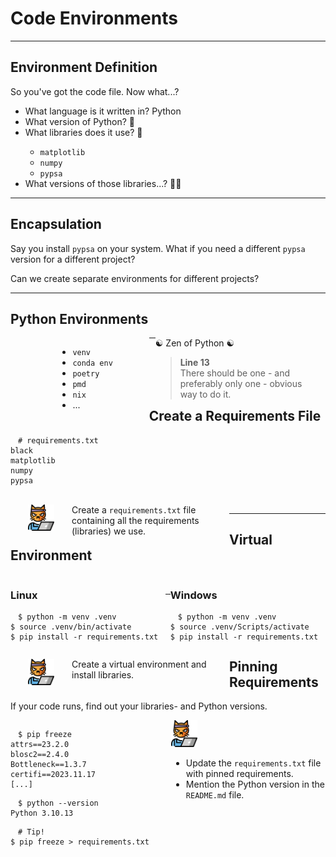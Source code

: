 <!-- .slide: id="environments" data-state="black_overlay 7 yellow_flag logo" data-background="./files/augmented-reality-1853592_1280.jpg" -->
<!-- https://pixabay.com/photos/augmented-reality-bicycle-girl-bike-1853592/ -->
# Code Environments

---

<!-- .slide: data-state="standard" data-state="black_overlay yellow_flag logo" data-background="./files/augmented-reality-1853592_1280.jpg" -->
## Environment Definition

So you've got the code file. Now what...?

<ul>
  <li>What language is it written in? <span class="fragment">Python</span></li>
  <li class="fragment">What version of Python? <span class="fragment">🤔</span></li>
  <li class="fragment">What libraries does it use? <span class="fragment">🧐</span></li>
  <ul class="fragment">
    <li><code>matplotlib</code></li>
    <li><code>numpy</code></li>
    <li><code>pypsa</code></li>
  </ul>
  <li class="fragment">What versions of those libraries...? <span class="fragment">🤔🤔</span></li>
</ul>

---

<!-- .slide: data-state="standard" data-state="black_overlay yellow_flag logo" data-background="./files/augmented-reality-1853592_1280.jpg" -->
## Encapsulation

Say you install `pypsa` on your system. What if you need a different `pypsa` version for a different project?

Can we create separate environments for different projects?


---

<!-- .slide: data-state="standard" data-state="black_overlay yellow_flag logo" data-background="./files/augmented-reality-1853592_1280.jpg" -->
## Python Environments

<div style="width: 29%; float: left; margin-left: 15%;">

- `venv`
- `conda env`
- `poetry`
- `pmd`
- `nix`
- ...

</div>

<div style="width: 49%; float: right; margin-right: 5%;" class="fragment">
☯ Zen of Python ☯
<blockquote><b>Line 13</b> <br> There should be one - and preferably only one - obvious way to do it. </blockquote>
</div>

---

<!-- .slide: data-state="standard" data-state="black_overlay yellow_flag logo" data-background="./files/augmented-reality-1853592_1280.jpg" -->
## Create a Requirements File

<pre style="width: max-content;"><code style="padding: .5em 1em;" class="language-bash"># requirements.txt
black
matplotlib
numpy
pypsa
</code></pre>

<br>

<div class="fragment">
    <img style="width: 3em; margin: 0; padding: 0 2em; float: left;" src="./files/hacker-cat.png">
    <div style="float: left; width: 50%;">
        Create a <code>requirements.txt</code> file containing all the requirements (libraries) we use.
    </div>
</div>

---

<!-- .slide: data-state="standard" data-state="black_overlay yellow_flag logo" data-background="./files/augmented-reality-1853592_1280.jpg" -->
## Virtual Environment

<div style="width: max-content; float: left; padding-bottom: 1em;">
<h3>Linux</h3>
<pre style="width: max-content;"><code style="padding: .5em 1em;" class="language-bash" data-line-numbers>$ python -m venv .venv
$ source .venv/bin/activate
$ pip install -r requirements.txt
</code></pre>
</div>

<div style="width: max-content; float: right; padding-bottom: 1em;">
<h3>Windows</h3>
<pre style="width: max-content;"><code style="padding: .5em 1em;" class="language-bash" data-line-numbers>$ python -m venv .venv
$ source .venv/Scripts/activate
$ pip install -r requirements.txt
</code></pre>
</div>

<br>

<div class="fragment">
    <img style="width: 3em; margin: 0; padding: 0 2em; float: left;" src="./files/hacker-cat.png">
    <div style="float: left; width: 50%;">
        Create a virtual environment and install libraries.
    </div>
</div>


---

<!-- .slide: data-state="standard" data-state="black_overlay yellow_flag logo" data-background="./files/augmented-reality-1853592_1280.jpg" -->
## Pinning Requirements

If your code runs, find out your libraries- and Python versions.

<div style="float: left; width: 49%;">
<pre style="width: max-content;"><code style="padding: .5em 1em;" class="language-bash">$ pip freeze
attrs==23.2.0
blosc2==2.4.0
Bottleneck==1.3.7
certifi==2023.11.17
[...]                          
</code></pre>

<pre style="width: max-content;"><code style="padding: .5em 1em;" class="language-bash">$ python --version 
Python 3.10.13                 
</code></pre>

<pre style="width: max-content;" class="fragment" data-fragment-index="2"><code style="padding: .5em 1em;" class="language-bash"># Tip!
$ pip freeze > requirements.txt
</code></pre>
</div>

<div style="float: right; width: 49%;" class="fragment" data-fragment-index="1">
  <img style="width: 3em; margin: 0 auto; padding: 0em;" src="./files/hacker-cat.png">
  <div>
  <ul>
    <li>Update the <code>requirements.txt</code> file with pinned requirements.</li>
    <li>Mention the Python version in the <code>README.md</code> file.</li>
  </ul>
  </div>
</div>

